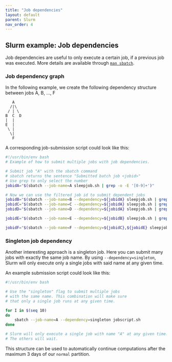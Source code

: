 ```yaml
---
title: "Job dependencies"
layout: default
parent: Slurm
nav_order: 4
---
```



## Slurm example: Job dependencies
Job dependencies are useful to only execute a certain job, if a previous job was executed.
More details are available through [`man sbatch`](https://slurm.schedmd.com/sbatch.html).

### Job dependency graph
In the following example, we create the following dependency structure between jobs A, B, ..., F
```
   A
  /|\
 / | \
B  C  D
|  |
E  |
 \ |
  \|
   F
```

A corresponding job-submission script could look like this:
```bash
#!/usr/bin/env bash
# Example of how to submit multiple jobs with job dependencies.

# Submit job "A" with the sbatch command
# sbatch returns the sentence "Submitted batch job <jobid>"
# Use grep to only select the number
jobidA="$(sbatch --job-name=A sleepjob.sh | grep -o -E '[0-9]+')"

# Now we can use the filtered job id to submit dependent jobs
jobidB="$(sbatch --job-name=B --dependency=${jobidA} sleepjob.sh | grep -o -E '[0-9]+')"
jobidC="$(sbatch --job-name=C --dependency=${jobidA} sleepjob.sh | grep -o -E '[0-9]+')"
jobidD="$(sbatch --job-name=D --dependency=${jobidA} sleepjob.sh | grep -o -E '[0-9]+')"

jobidE="$(sbatch --job-name=E --dependency=${jobidB} sleepjob.sh | grep -o -E '[0-9]+')"

jobidF="$(sbatch --job-name=F --dependency=${jobidC},${jobidE} sleepjob.sh | grep -o -E '[0-9]+')"
```

### Singleton job dependency
Another interesting approach is a singleton job.
Here you can submit many jobs with exactly the same job name.
By using `--dependency=singleton`, Slurm will only execute only a single jobs with said name at any given time.

An example submission script could look like this:

```bash
#!/usr/bin/env bash

# Use the "singleton" flag to submit multiple jobs
# with the same name. This combination will make sure
# that only a single job runs at any given time.

for I in $(seq 10)
do
    sbatch --job-name=A --dependency=singleton jobscript.sh
done

# Slurm will only execute a single job with name "A" at any given time.
# The others will wait.
```

This structure can be used to automatically continue computations after the maximum 3 days of our `normal` partition.
